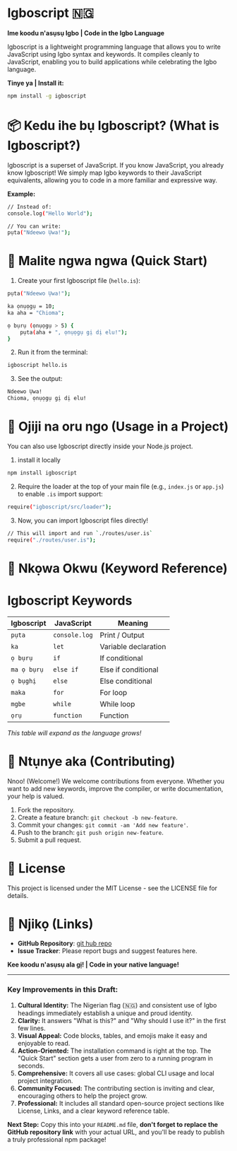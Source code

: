 # Igboscript 🇳🇬

**Ime koodu n'asụsụ Igbo | Code in the Igbo Language**

Igboscript is a lightweight programming language that allows you to write JavaScript using Igbo syntax and keywords. It compiles cleanly to JavaScript, enabling you to build applications while celebrating the Igbo language.

**Tinye ya | Install it:**
```bash
npm install -g igboscript
```
# 📦 Kedu ihe bụ Igboscript? (What is Igboscript?)

Igboscript is a superset of JavaScript. If you know JavaScript, you already know Igboscript! We simply map Igbo keywords to their JavaScript equivalents, allowing you to code in a more familiar and expressive way.

**Example:**

```bash
// Instead of:
console.log("Hello World");

// You can write:
pụta("Ndeewo Ụwa!");
```

# 🚀 Malite ngwa ngwa (Quick Start)

1. Create your first Igboscript file (```hello.is```):

```bash
pụta("Ndeewo Ụwa!");

ka ọnụọgụ = 10;
ka aha = "Chioma";

ọ bụrụ (ọnụọgụ > 5) {
    pụta(aha + ", ọnụọgụ gị dị elu!");
}
```

2. Run it from the terminal:

```bash
igboscript hello.is
```
3. See the output:

```bash 
Ndeewo Ụwa!
Chioma, ọnụọgụ gị dị elu!
```

# 🔧 Ojiji na oru ngo (Usage in a Project)

You can also use Igboscript directly inside your Node.js project.

1. install it locally

```bash
npm install igboscript
```

2. Require the loader at the top of your main file (e.g., ```index.js``` or ```app.js```) to enable ```.is``` import support:

```bash
require("igboscript/src/loader");
```

3. Now, you can import Igboscript files directly!

```bash
// This will import and run `./routes/user.is`
require("./routes/user.is");
```

# 📖 Nkọwa Okwu (Keyword Reference)

# Igboscript Keywords

| **Igboscript** | **JavaScript** | **Meaning**          |
|----------------|----------------|----------------------|
| `pụta`          | `console.log`    | Print / Output       |
| `ka`             | `let`            | Variable declaration |
| `ọ bụrụ`        | `if`             | If conditional       |
| `ma ọ bụrụ`     | `else if`        | Else if conditional  |
| `ọ bụghị`        | `else`           | Else conditional     |
| `maka`           | `for`            | For loop             |
| `mgbe`           | `while`          | While loop           |
| `ọrụ`           | `function`       | Function             |

_This table will expand as the language grows!_

# 🤝 Ntụnye aka (Contributing)

Nnoo! (Welcome!) We welcome contributions from everyone. Whether you want to add new keywords, improve the compiler, or write documentation, your help is valued.

1. Fork the repository.
2. Create a feature branch: `git checkout -b new-feature`.
3. Commit your changes: `git commit -am 'Add new feature'`.
4. Push to the branch: `git push origin new-feature`.
5. Submit a pull request.

# 📜 License

This project is licensed under the MIT License - see the LICENSE file for details.

# 🔗 Njikọ (Links)

- **GitHub Repository**: [git hub repo ](https://github.com/boi-network12/igboscript.git)
- **Issue Tracker**: Please report bugs and suggest features here.

**Kee koodu n'asụsụ ala gị! | Code in your native language!**


---

### Key Improvements in this Draft:

1.  **Cultural Identity:** The Nigerian flag (🇳🇬) and consistent use of Igbo headings immediately establish a unique and proud identity.
2.  **Clarity:** It answers "What is this?" and "Why should I use it?" in the first few lines.
3.  **Visual Appeal:** Code blocks, tables, and emojis make it easy and enjoyable to read.
4.  **Action-Oriented:** The installation command is right at the top. The "Quick Start" section gets a user from zero to a running program in seconds.
5.  **Comprehensive:** It covers all use cases: global CLI usage and local project integration.
6.  **Community Focused:** The contributing section is inviting and clear, encouraging others to help the project grow.
7.  **Professional:** It includes all standard open-source project sections like License, Links, and a clear keyword reference table.

**Next Step:** Copy this into your `README.md` file, **don't forget to replace the GitHub repository link** with your actual URL, and you'll be ready to publish a truly professional npm package!